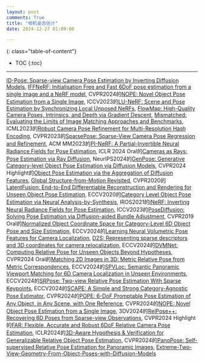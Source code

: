 ```yaml
---
layout: post
comments: True
title: "相机姿态估计"
date: 2024-12-27 01:09:00

---
```


<!--more-->

{: class="table-of-content"}
* TOC
{:toc}

---

[ID-Pose: Sparse-view Camera Pose Estimation by Inverting Diffusion Models](https://xt4d.github.io/id-pose-web/), [IFFNeRF: Initialisation Free and Fast 6DoF pose estimation from a single image and a NeRF model](https://mbortolon97.github.io/iffnerf/), CVPR2024的[NOPE: Novel Object Pose Estimation from a Single Image](https://github.com/nv-nguyen/nope), ICCV2023的[LU-NeRF: Scene and Pose Estimation by Synchronizing Local Unposed NeRFs](https://people.cs.umass.edu/~zezhoucheng/lu-nerf/), [FlowMap: High-Quality Camera Poses, Intrinsics, and Depth via Gradient Descent](https://cameronosmith.github.io/flowmap/), [Mismatched: Evaluating the Limits of Image Matching Approaches and Benchmarks](https://github.com/surgical-vision/colmap-match-converter), ICML2023的[Robust Camera Pose Refinement for Multi-Resolution Hash Encoding](https://openreview.net/pdf?id=O7lWozCqjT), CVPR2023的[SparsePose: Sparse-View Camera Pose Regression and Refinement](https://sparsepose.github.io/), ACM MM2023的[PI-NeRF: A Partial-Invertible Neural Radiance Fields for Pose Estimation](https://dl.acm.org/doi/pdf/10.1145/3581783.3612590), ICLR 2024 Oral的[Cameras as Rays: Pose Estimation via Ray Diffusion](https://jasonyzhang.com/RayDiffusion/), NeurIPS2024的[GenPose: Generative Category-level Object Pose Estimation via Diffusion Models](https://sites.google.com/view/genpose), CVPR2024 Highlight的[Object Pose Estimation via the Aggregation of Diffusion Features](https://github.com/Tianfu18/diff-feats-pose), [Global Structure-from-Motion Revisited](https://lpanaf.github.io/eccv24_glomap/), CVPR2020的[LatentFusion: End-to-End Differentiable Reconstruction and Rendering for Unseen Object Pose Estimation](https://github.com/NVlabs/latentfusion?tab=readme-ov-file), ECCV2020的[Category Level Object Pose Estimation via Neural Analysis-by-Synthesis](https://github.com/xuchen-ethz/neural_object_fitting), IROS2021的[iNeRF: Inverting Neural Radiance Fields for Pose Estimation](https://yenchenlin.me/inerf/), ICCV2023的[PoseDiffusion: Solving Pose Estimation via Diffusion-aided Bundle Adjustment](https://posediffusion.github.io/), CVPR2019 Oral的[Normalized Object Coordinate Space for Category-Level 6D Object Pose and Size Estimation](https://geometry.stanford.edu/projects/NOCS_CVPR2019/), ECCV2024的[Learning Neural Volumetric Pose Features for Camera Localization](https://gujiaqivadin.github.io/posemap/#), [D2S: Representing sparse descriptors and 3D coordinates for camera relocalization](https://thpjp.github.io/d2s/), ECCV2024的[DVMNet: Computing Relative Pose for Unseen Objects Beyond Hypotheses](https://sailor-z.github.io/projects/CVPR2024_DVMNet.html), CVPR2024 Oral的[Matching 2D Images in 3D: Metric Relative Pose from Metric Correspondences](https://nianticlabs.github.io/mickey/), ECCV2024的[SPVLoc: Semantic Panoramic Viewport Matching for 6D Camera Localization in Unseen Environments](https://fraunhoferhhi.github.io/spvloc/), ECCV2024的[SRPose: Two-view Relative Pose Estimation With Sparse Keypoints](https://frickyinn.github.io/srpose/), ECCV2024的[SCAPE: A Simple and Strong Category-Agnostic Pose Estimator](https://github.com/tiny-smart/SCAPE), CVPR2024的[POPE: 6-DoF Promptable Pose Estimation of Any Object, in Any Scene, with One Reference](https://paulpanwang.github.io/POPE/), CVPR2024的[NOPE: Novel Object Pose Estimation from a Single Image](https://github.com/nv-nguyen/nope?tab=readme-ov-file), 3DV2024的[RelPose++: Recovering 6D Poses from Sparse-view Observations](https://amyxlase.github.io/relpose-plus-plus/), CVPR2024 Highlight的[FAR: Flexible, Accurate and Robust 6DoF Relative Camera Pose Estimation](https://crockwell.github.io/far/), ICLR2024的[3D-Aware Hypothesis & Verification for Generalizable Relative Object Pose Estimation](https://sailor-z.github.io/projects/ICLR2024_3DAHV.html), CVPR2024的[PanoPose: Self-supervised Relative Pose Estimation for Panoramic Images](https://openaccess.thecvf.com/content/CVPR2024/papers/Tu_PanoPose_Self-supervised_Relative_Pose_Estimation_for_Panoramic_Images_CVPR_2024_paper.pdf), [Extreme-Two-View-Geometry-From-Object-Poses-with-Diffusion-Models](https://github.com/scy639/Extreme-Two-View-Geometry-From-Object-Poses-with-Diffusion-Models)
